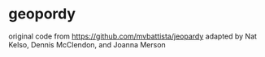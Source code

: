 # geopordy
original code from https://github.com/mvbattista/jeopardy adapted by Nat Kelso, Dennis McClendon, and Joanna Merson

